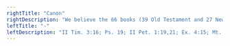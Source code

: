 ```yaml
---
rightTitle: "Canon"
rightDescription: "We believe the 66 books (39 Old Testament and 27 New Testament) of the Bible to be the inspired, the only infallible, authoritative Word of God.  They are fully innerrant in their original manuscripts. They are superior to all human authority.  We believe that the canon of the Church is closed and that the Holy Spirit is no longer granting new revelation that is equal in authority to the Holy Scriptures."
leftTitle: "-"
leftDescription: "II Tim. 3:16; Ps. 19; II Pet. 1:19,21; Ex. 4:15; Mt. 5:18; Jn. 10:35; Lk. 24:27,44; Heb. 1:1-2; Eph. 2:20; Jn. 5:39; Rom. 3:2"
---
```

